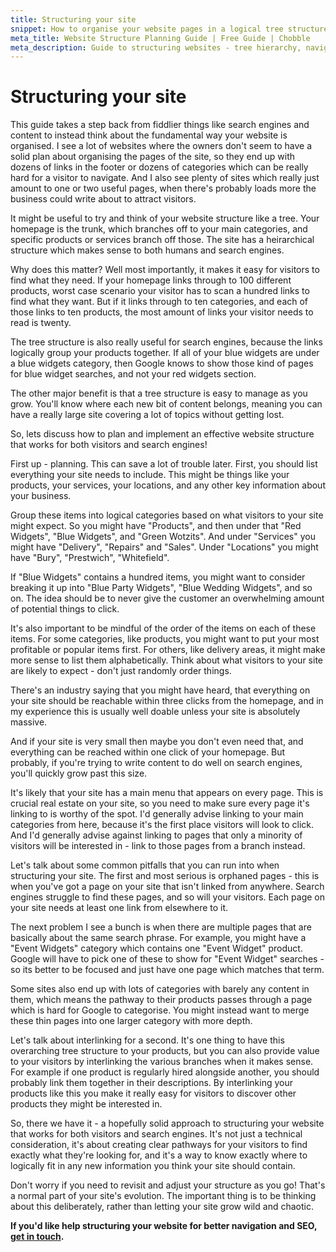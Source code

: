 ```yaml
---
title: Structuring your site
snippet: How to organise your website pages in a logical tree structure for visitors and search engines.
meta_title: Website Structure Planning Guide | Free Guide | Chobble
meta_description: Guide to structuring websites - tree hierarchy, navigation planning, logical organisation - helps visitors and SEO - Manchester web developer
---
```


# Structuring your site

This guide takes a step back from fiddlier things like search engines and content to instead think about the fundamental way your website is organised. I see a lot of websites where the owners don't seem to have a solid plan about organising the pages of the site, so they end up with dozens of links in the footer or dozens of categories which can be really hard for a visitor to navigate. And I also see plenty of sites which really just amount to one or two useful pages, when there's probably loads more the business could write about to attract visitors.

It might be useful to try and think of your website structure like a tree. Your homepage is the trunk, which branches off to your main categories, and specific products or services branch off those. The site has a heirarchical structure which makes sense to both humans and search engines.

Why does this matter? Well most importantly, it makes it easy for visitors to find what they need. If your homepage links through to 100 different products, worst case scenario your visitor has to scan a hundred links to find what they want. But if it links through to ten categories, and each of those links to ten products, the most amount of links your visitor needs to read is twenty.

The tree structure is also really useful for search engines, because the links logically group your products together. If all of your blue widgets are under a blue widgets category, then Google knows to show those kind of pages for blue widget searches, and not your red widgets section.

The other major benefit is that a tree structure is easy to manage as you grow. You'll know where each new bit of content belongs, meaning you can have a really large site covering a lot of topics without getting lost.

So, lets discuss how to plan and implement an effective website structure that works for both visitors and search engines!

First up - planning. This can save a lot of trouble later. First, you should list everything your site needs to include. This might be things like your products, your services, your locations, and any other key information about your business.

Group these items into logical categories based on what visitors to your site might expect. So you might have "Products", and then under that "Red Widgets", "Blue Widgets", and "Green Wotzits". And under "Services" you might have "Delivery", "Repairs" and "Sales". Under "Locations" you might have "Bury", "Prestwich", "Whitefield".

If "Blue Widgets" contains a hundred items, you might want to consider breaking it up into "Blue Party Widgets", "Blue Wedding Widgets", and so on. The idea should be to never give the customer an overwhelming amount of potential things to click.

It's also important to be mindful of the order of the items on each of these items. For some categories, like products, you might want to put your most profitable or popular items first. For others, like delivery areas, it might make more sense to list them alphabetically. Think about what visitors to your site are likely to expect - don't just randomly order things.

There's an industry saying that you might have heard, that everything on your site should be reachable within three clicks from the homepage, and in my experience this is usually well doable unless your site is absolutely massive.

And if your site is very small then maybe you don't even need that, and everything can be reached within one click of your homepage. But probably, if you're trying to write content to do well on search engines, you'll quickly grow past this size.

It's likely that your site has a main menu that appears on every page. This is crucial real estate on your site, so you need to make sure every page it's linking to is worthy of the spot. I'd generally advise linking to your main categories from here, because it's the first place visitors will look to click. And I'd generally advise against linking to pages that only a minority of visitors will be interested in - link to those pages from a branch instead.

Let's talk about some common pitfalls that you can run into when structuring your site. The first and most serious is orphaned pages - this is when you've got a page on your site that isn't linked from anywhere. Search engines struggle to find these pages, and so will your visitors. Each page on your site needs at least one link from elsewhere to it.

The next problem I see a bunch is when there are multiple pages that are basically about the same search phrase. For example, you might have a "Event Widgets" category which contains one "Event Widget" product. Google will have to pick one of these to show for "Event Widget" searches - so its better to be focused and just have one page which matches that term.

Some sites also end up with lots of categories with barely any content in them, which means the pathway to their products passes through a page which is hard for Google to categorise. You might instead want to merge these thin pages into one larger category with more depth.

Let's talk about interlinking for a second. It's one thing to have this overarching tree structure to your products, but you can also provide value to your visitors by interlinking the various branches when it makes sense. For example if one product is regularly hired alongside another, you should probably link them together in their descriptions. By interlinking your products like this you make it really easy for visitors to discover other products they might be interested in.

So, there we have it - a hopefully solid approach to structuring your website that works for both visitors and search engines. It's not just a technical consideration, it's about creating clear pathways for your visitors to find exactly what they're looking for, and it's a way to know exactly where to logically fit in any new information you think your site should contain.

Don't worry if you need to revisit and adjust your structure as you go! That's a normal part of your site's evolution. The important thing is to be thinking about this deliberately, rather than letting your site grow wild and chaotic.

**If you'd like help structuring your website for better navigation and SEO, [get in touch](/contact/).**
